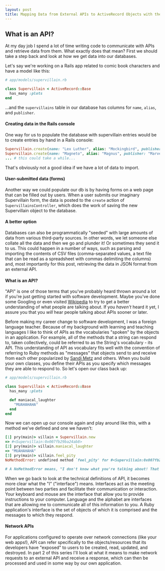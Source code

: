 ```yaml
---
layout: post
title: Mapping Data from External APIs to ActiveRecord Objects with the Representable Gem - Part I
---
```


## What is an API?
At my day job I spend a lot of time writing code to communicate with APIs and retrieve data from them. What exactly does that mean? First we should take a step back and look at how we get data into our databases.

Let's say we're working on a Rails app related to comic book characters and have a model like this:

```ruby
# app/models/supervillain.rb

class Supervillain < ActiveRecord::Base
  has_many :plots
end
```

...and the `supervillains` table in our database has columns for `name`, `alias`, and `publisher`.

#### Creating data in the Rails console
One way for us to populate the database with supervillain entries would be to create entries by hand in a Rails console:

```ruby
Supervillain.create(name: "Lex Luther", alias: "Mockingbird", publisher: "DC Comics")
Supervillain.create(name: "Magneto", alias: "Magnus", publisher: "Marvel Comics")
... # this could take a while...
```
That's obviously not a good idea if we have a lot of data to import.

#### User-submitted data (forms)

Another way we could populate our db is by having forms on a web page that can be filled out by users. When a user submits our imaginary Supervillain form, the data is posted to the `create` action of `SupervillainsController`, which does the work of saving the new Supervillain object to the database.

#### A better option

Databases can also be programmatically "seeded" with large amounts of data from various third-party sources. In other words, we let someone else collate all the data and then we go and plunder it! Or sometimes they send it to us. This could happen in a number of ways, such as parsing and importing the contents of CSV files (comma-separated values, a text file that can be read as a spreadsheet with commas delimiting the columns) and, most importantly for this post, retrieving the data in JSON format from an external API.

#### What is an API?

"API" is one of those terms that you've probably heard thrown around a lot if you're just getting started with software development. Maybe you've done some Googling or even visited [Wikipedia][2] to try to get a better understanding of what people are talking about. If you _haven't_ heard it yet, I assure you that you _will_ hear people talking about APIs sooner or later.

Before making my career change to software development, I was a foreign language teacher. Because of my background with learning and teaching languages I like to think of APIs as the vocabularies "spoken" by the objects in an application. For example, all of the methods that a string can respond to, taken collectively, could be referred to as the String's vocabulary - its API. This understanding of API as vocabulary fits well with the convention of referring to Ruby methods as "messages" that objects send to and receive from each other popularized by [Sandi Metz][3] and others. When you build your own classes, you define their APIs as you specify which messages they are able to respond to. So let's open our class back up:

```ruby
# app/models/supervillain.rb

class Supervillain < ActiveRecord::Base
  has_many :plots

  def maniacal_laughter
    "MUAHAHAHA"
  end
end
```

Now we can open up our console again and play around like this, with a method we've defined and one we haven't:

```ruby
[1] pry(main)> villain = Supervillain.new
=> #<Supervillain:0x007fb29ba24ab8>
[2] pry(main)> villain.maniacal_laughter
=> "MUAHAHAHA"
[3] pry(main)> villain.feel_pity
NoMethodError: undefined method `feel_pity' for #<Supervillain:0x007fb29ba24ab8>

# A NoMethodError means, "I don't know what you're talking about! That message isn't in my vocabulary!"
```

When we go back to look at the technical definitions of API, it becomes more clear what the "I" ("interface") means. Interfaces act as the meeting point between two parties and facilitate their communication or interaction. Your keyboard and mouse are the interface that allow you to provide instructions to your computer. Language and the alphabet are interfaces that are allowing me to communicate all of this information to you. A Ruby application's interface is the set of objects of which it is comprised and the messages to which they respond.

#### Network APIs

For applications configured to operate over network connections (like your web apps!), API can refer specifically to the objects/resources that its developers have "exposed" to users to be created, read, updated, and destroyed. In part 2 of this series I'll look at what it means to make network requests to an external API and receive a response, which can then be processed and used in some way by our own application.




[1]: https://github.com/apotonick/representable
[2]: https://en.wikipedia.org/wiki/Application_programming_interface
[3]: https://twitter.com/sandimetz?ref_src=twsrc%5Egoogle%7Ctwcamp%5Eserp%7Ctwgr%5Eauthor
